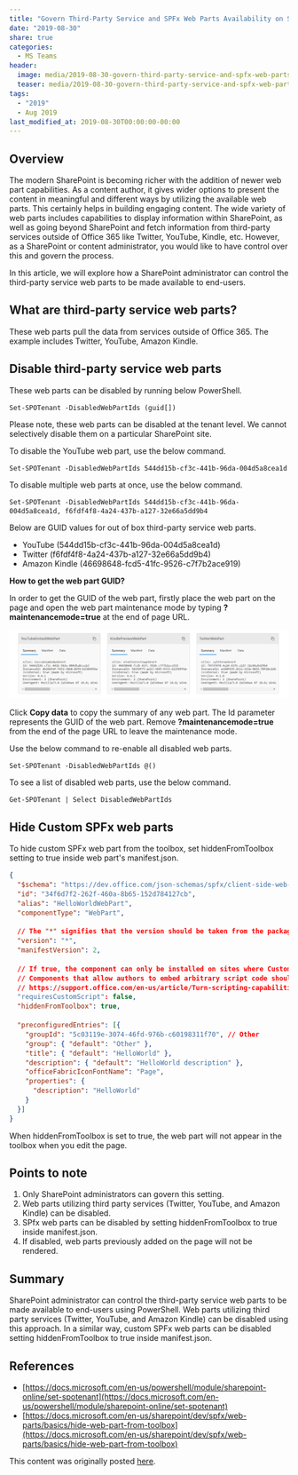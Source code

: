 ```yaml
---
title: "Govern Third-Party Service and SPFx Web Parts Availability on SharePoint Online"
date: "2019-08-30"
share: true
categories:
  - MS Teams
header:
  image: media/2019-08-30-govern-third-party-service-and-spfx-web-parts-availability-on-sharepoint-online/01.png
  teaser: media/2019-08-30-govern-third-party-service-and-spfx-web-parts-availability-on-sharepoint-online/01.png
tags:
  - "2019"
  - Aug 2019
last_modified_at: 2019-08-30T00:00:00-00:00
---
```


## Overview

The modern SharePoint is becoming richer with the addition of newer web part capabilities. As a content author, it gives wider options to present the content in meaningful and different ways by utilizing the available web parts. This certainly helps in building engaging content. The wide variety of web parts includes capabilities to display information within SharePoint, as well as going beyond SharePoint and fetch information from third-party services outside of Office 365 like Twitter, YouTube, Kindle, etc. However, as a SharePoint or content administrator, you would like to have control over this and govern the process.

In this article, we will explore how a SharePoint administrator can control the third-party service web parts to be made available to end-users.


## What are third-party service web parts?

These web parts pull the data from services outside of Office 365. The example includes Twitter, YouTube, Amazon Kindle.


## Disable third-party service web parts

These web parts can be disabled by running below PowerShell.

```
Set-SPOTenant -DisabledWebPartIds (guid[])
```

Please note, these web parts can be disabled at the tenant level. We cannot selectively disable them on a particular SharePoint site.

To disable the YouTube web part, use the below command.

```
Set-SPOTenant -DisabledWebPartIds 544dd15b-cf3c-441b-96da-004d5a8cea1d
```

To disable multiple web parts at once, use the below command.

```
Set-SPOTenant -DisabledWebPartIds 544dd15b-cf3c-441b-96da-004d5a8cea1d, f6fdf4f8-4a24-437b-a127-32e66a5dd9b4
```

Below are GUID values for out of box third-party service web parts.

- YouTube (544dd15b-cf3c-441b-96da-004d5a8cea1d)
- Twitter (f6fdf4f8-4a24-437b-a127-32e66a5dd9b4)
- Amazon Kindle (46698648-fcd5-41fc-9526-c7f7b2ace919)


**How to get the web part GUID?**

In order to get the GUID of the web part, firstly place the web part on the page and open the web part maintenance mode by typing **?maintenancemode=true** at the end of page URL.

![](/media/2019-08-30-govern-third-party-service-and-spfx-web-parts-availability-on-sharepoint-online/01.png)

Click **Copy data** to copy the summary of any web part. The Id parameter represents the GUID of the web part. Remove **?maintenancemode=true** from the end of the page URL to leave the maintenance mode.

Use the below command to re-enable all disabled web parts.

```
Set-SPOTenant -DisabledWebPartIds @()
```

To see a list of disabled web parts, use the below command.

```
Get-SPOTenant | Select DisabledWebPartIds
```


## Hide Custom SPFx web parts

To hide custom SPFx web part from the toolbox, set hiddenFromToolbox setting to true inside web part's manifest.json.

```json
{  
  "$schema": "https://dev.office.com/json-schemas/spfx/client-side-web-part-manifest.schema.json",  
  "id": "34f6d7f2-262f-460a-8b65-152d784127cb",  
  "alias": "HelloWorldWebPart",  
  "componentType": "WebPart",  
  
  // The "*" signifies that the version should be taken from the package.json  
  "version": "*",  
  "manifestVersion": 2,  
  
  // If true, the component can only be installed on sites where Custom Script is allowed.  
  // Components that allow authors to embed arbitrary script code should set this to true.  
  // https://support.office.com/en-us/article/Turn-scripting-capabilities-on-or-off-1f2c515f-5d7e-448a-9fd7-835da935584f  
  "requiresCustomScript": false,  
  "hiddenFromToolbox": true,  
  
  "preconfiguredEntries": [{  
    "groupId": "5c03119e-3074-46fd-976b-c60198311f70", // Other  
    "group": { "default": "Other" },  
    "title": { "default": "HelloWorld" },  
    "description": { "default": "HelloWorld description" },  
    "officeFabricIconFontName": "Page",  
    "properties": {  
      "description": "HelloWorld"  
    }  
  }]  
}
```

When hiddenFromToolbox is set to true, the web part will not appear in the toolbox when you edit the page.


## Points to note

1. Only SharePoint administrators can govern this setting.
2. Web parts utilizing third party services (Twitter, YouTube, and Amazon Kindle) can be disabled.
3. SPfx web parts can be disabled by setting hiddenFromToolbox to true inside manifest.json.
4. If disabled, web parts previously added on the page will not be rendered.


## Summary

SharePoint administrator can control the third-party service web parts to be made available to end-users using PowerShell. Web parts utilizing third party services (Twitter, YouTube, and Amazon Kindle) can be disabled using this approach. In a similar way, custom SPFx web parts can be disabled setting hiddenFromToolbox to true inside manifest.json.


## References

- [https://docs.microsoft.com/en-us/powershell/module/sharepoint-online/set-spotenant](https://docs.microsoft.com/en-us/powershell/module/sharepoint-online/set-spotenant)
- [https://docs.microsoft.com/en-us/sharepoint/dev/spfx/web-parts/basics/hide-web-part-from-toolbox](https://docs.microsoft.com/en-us/sharepoint/dev/spfx/web-parts/basics/hide-web-part-from-toolbox)

This content was originally posted [here](https://www.c-sharpcorner.com/article/govern-third-party-service-and-spfx-web-parts-availability-on-sharepoint-online/).
